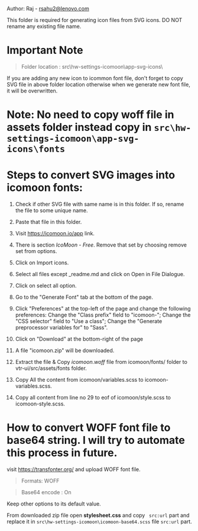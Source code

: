 Author: Raj - rsahu2@lenovo.com

This folder is required for generating icon files from SVG icons. DO NOT rename any existing file name.

# Important Note

> Folder location : src\hw-settings-icomoon\app-svg-icons\

If you are adding any new icon to icommon font file, don't forget to copy SVG file in above folder location otherwise when we generate new font file, it will be overwritten.

# Note: No need to copy woff file in assets folder instead copy in `src\hw-settings-icomoon\app-svg-icons\fonts`

# Steps to convert SVG images into icomoon fonts: 

1. Check if other SVG file with same name is in this folder.
	If so, rename the file to some unique name.
2. Paste that file in this folder.
3. Visit https://icomoon.io/app link.
4. There is section *IcoMoon - Free*. Remove that set by choosing remove set from options.
5. Click on Import icons.
6. Select all files except _readme.md and click on Open in File Dialogue.
7. Click on select all option.
8. Go to the "Generate Font" tab at the bottom of the page.

9. Click "Preferences" at the top-left of the page and change the following preferences:
	Change the "Class prefix" field to "icomoon-";
	Change the "CSS selector" field to "Use a class";
	Change the "Generate preprocessor variables for" to "Sass".

10. Click on "Download" at the bottom-right of the page
11. A file "icomoon.zip" will be downloaded.
12. Extract the file & Copy *icomoon.woff* file from icomoon/fonts/ folder to vtr-ui/src/assets/fonts folder.
13. Copy All the content from icomoon/variables.scss to icomoon-variables.scss.
14. Copy all content from line no 29 to eof of icomoon/style.scss to icomoon-style.scss.


# How to convert WOFF font file to base64 string. I will try to automate this process in future.

visit https://transfonter.org/ and upload WOFF font file.

> Formats: WOFF

> Base64 encode :  On

Keep other options to its default value.

From downloaded zip file open **stylesheet.css** and copy ` src:url` part and replace it in `src\hw-settings-icomoon\icomoon-base64.scss` file `src:url` part.
